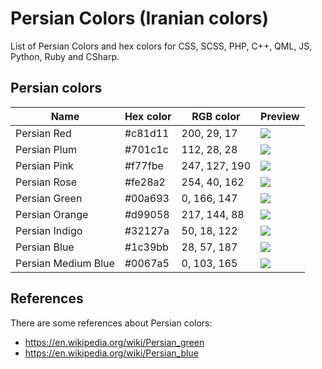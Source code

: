 # Persian Colors (Iranian colors)

List of Persian Colors and hex colors for CSS, SCSS, PHP, C++, QML, JS, Python, Ruby and CSharp.

## Persian colors

|          Name         | Hex color | RGB color | Preview |
| --------------------- | --------- | --------- | ------------- |
| Persian Red           | #c81d11 | 200, 29, 17 | ![](https://singlecolorimage.com/get/c81d11/50x50) |
| Persian Plum          | #701c1c | 112, 28, 28 | ![](https://singlecolorimage.com/get/701c1c/50x50) |
| Persian Pink          | #f77fbe | 247, 127, 190 | ![](https://singlecolorimage.com/get/f77fbe/50x50) |
| Persian Rose          | #fe28a2 | 254, 40, 162 | ![](https://singlecolorimage.com/get/fe28a2/50x50) |
| Persian Green         | #00a693 | 0, 166, 147 | ![](https://singlecolorimage.com/get/00a693/50x50) |
| Persian Orange        | #d99058 | 217, 144, 88 | ![](https://singlecolorimage.com/get/d99058/50x50) |
| Persian Indigo        | #32127a | 50, 18, 122 | ![](https://singlecolorimage.com/get/32127a/50x50) |
| Persian Blue          | #1c39bb | 28, 57, 187 | ![](https://singlecolorimage.com/get/1c39bb/50x50) |
| Persian Medium Blue   | #0067a5 | 0, 103, 165 | ![](https://singlecolorimage.com/get/0067a5/50x50) |

## References

There are some references about Persian colors:

- https://en.wikipedia.org/wiki/Persian_green
- https://en.wikipedia.org/wiki/Persian_blue
